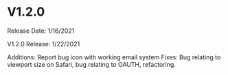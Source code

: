 # V1.2.0

Release Date: 1/16/2021

V1.2.0 Release: 1/22/2021 

Additions: Report bug icon with working email system
Fixes: Bug relating to viewport size on Safari, bug relating to OAUTH, refactoring.
